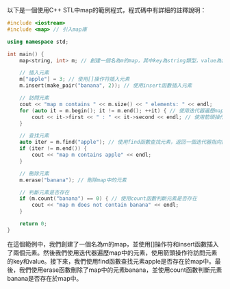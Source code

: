 以下是一個使用C++ STL中map的範例程式，程式碼中有詳細的註釋說明：

```c++
#include <iostream>
#include <map> // 引入map庫

using namespace std;

int main() {
    map<string, int> m; // 創建一個名為m的map，其中key為string類型，value為int類型

    // 插入元素
    m["apple"] = 3; // 使用[]操作符插入元素
    m.insert(make_pair("banana", 2)); // 使用insert函數插入元素

    // 訪問元素
    cout << "map m contains " << m.size() << " elements: " << endl;
    for (auto it = m.begin(); it != m.end(); ++it) { // 使用迭代器遍歷map中的元素
        cout << it->first << " : " << it->second << endl; // 使用箭頭操作符訪問元素的key和value
    }

    // 查找元素
    auto iter = m.find("apple"); // 使用find函數查找元素，返回一個迭代器指向該元素
    if (iter != m.end()) {
        cout << "map m contains apple" << endl;
    }

    // 刪除元素
    m.erase("banana"); // 刪除map中的元素

    // 判斷元素是否存在
    if (m.count("banana") == 0) { // 使用count函數判斷元素是否存在
        cout << "map m does not contain banana" << endl;
    }

    return 0;
}

```

在這個範例中，我們創建了一個名為m的map，並使用[]操作符和insert函數插入了兩個元素。然後我們使用迭代器遍歷map中的元素，使用箭頭操作符訪問元素的key和value。接下來，我們使用find函數查找元素apple是否存在於map中。最後，我們使用erase函數刪除了map中的元素banana，並使用count函數判斷元素banana是否存在於map中。
